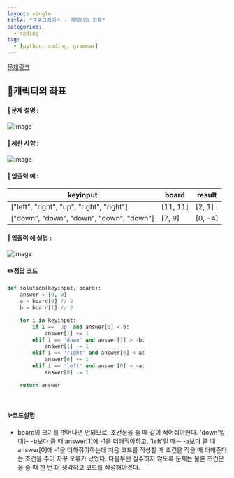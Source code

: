 ```yaml
---
layout: single
title: "프로그래머스 - 캐릭터의 좌표"
categories: 
  - coding
tag:
  - [python, coding, grammar]
--- 
```

[문제링크](https://school.programmers.co.kr/learn/courses/30/lessons/120861)  

## 📌캐릭터의 좌표
#### 📖문제 설명 :  
![image](https://github.com/user-attachments/assets/c8c13894-b48a-4cf9-a0c0-9a00934d1711)

#### 📖제한 사항 :  
![image](https://github.com/user-attachments/assets/cf9cf786-9bef-4547-82d3-e5fe8f7d830a)

#### 📖입출력 예 : 
|keyinput|board|result|
|---|---|---|
|["left", "right", "up", "right", "right"]|[11, 11]|[2, 1]|
|["down", "down", "down", "down", "down"]|[7, 9]|[0, -4]|

#### 📖입출력 예 설명 : 
![image](https://github.com/user-attachments/assets/299f639e-14da-49ef-b384-b31ba24db44f)<br>

#### ✏️정답 코드
```python
def solution(keyinput, board):
    answer = [0, 0]
    a = board[0] // 2
    b = board[1] // 2

    for i in keyinput:
        if i == 'up' and answer[1] < b:
            answer[1] += 1
        elif i == 'down' and answer[1] > -b:
            answer[1] -= 1
        elif i == 'right' and answer[0] < a:
            answer[0] += 1
        elif i == 'left' and answer[0] > -a:
            answer[0] -= 1

    return answer
```

<br>

#### ✨코드설명
- board의 크기를 벗어나면 안되므로, 조건문을 줄 때 같이 적어줘야한다. 'down'일 때는 -b보다 클 때 answer[1]에 -1을 더해줘야하고,
  'left'일 때는 -a보다 클 때 answer[0]에 -1을 더해줘야하는데 처음 코드를 작성할 때 조건을 작을 때 더해준다는 조건을 주어 자꾸 오류가 났었다.
  다음부턴 실수하지 않도록 문제는 물론 조건문을 줄 때 한 번 더 생각하고 코드를 작성해야겠다. 
  
